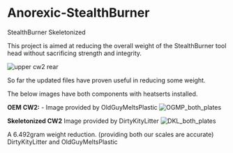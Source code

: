 # Anorexic-StealthBurner
StealthBurner Skeletonized

This project is aimed at reducing the overall weight of the StealthBurner tool head without sacrificing strength and integrity.

![upper cw2 rear](https://github.com/DirtyKityLitter/Anorexic-StealthBurner/assets/118041236/160309f7-a1d6-47e7-b30b-4e4c844c4ee9)

So far the updated files have proven useful in reducing some weight.

The below images have both components with heatserts installed. 

**OEM CW2:** - Image provided by OldGuyMeltsPlastic
![OGMP_both_plates](https://github.com/DirtyKityLitter/Anorexic-StealthBurner/assets/118041236/e54b42db-e94c-4f9f-9377-a8fdf66bca90)

**Skeletonized CW2** Image provided by DirtyKityLitter
![DKL_both_plates](https://github.com/DirtyKityLitter/Anorexic-StealthBurner/assets/118041236/feb884fe-0daa-4e07-9d2f-8140853bf69b)

A 6.492gram weight reduction. (providing both our scales are accurate) DirtyKityLitter and OldGuyMeltsPlastic


